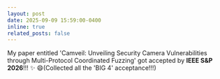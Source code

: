 ```yaml
---
layout: post
date: 2025-09-09 15:59:00-0400
inline: true
related_posts: false
---
```


My paper entitled 'Camveil: Unveiling Security Camera Vulnerabilities through Multi-Protocol Coordinated Fuzzing' got accepted by **IEEE S&P 2026**!!! :sparkles: :smile:(Collected all the 'BIG 4' acceptance!!!)